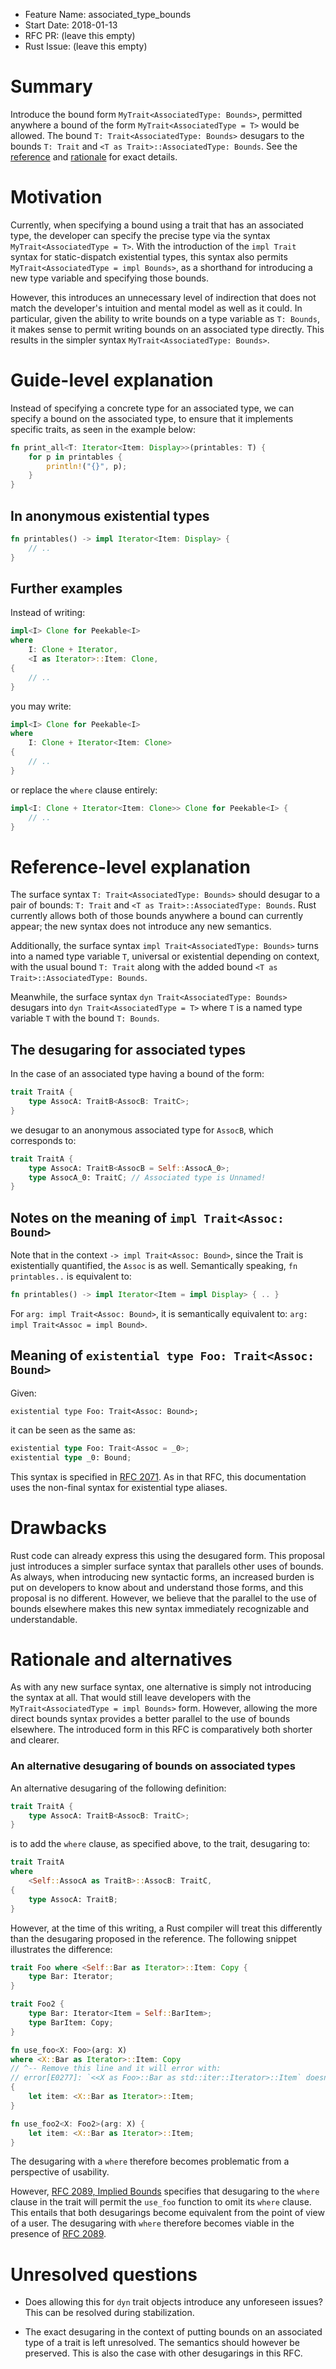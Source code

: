- Feature Name: associated_type_bounds
- Start Date: 2018-01-13
- RFC PR: (leave this empty)
- Rust Issue: (leave this empty)

# Summary
[summary]: #summary

Introduce the bound form `MyTrait<AssociatedType: Bounds>`, permitted anywhere
a bound of the form `MyTrait<AssociatedType = T>` would be allowed. The bound
`T: Trait<AssociatedType: Bounds>` desugars to the bounds `T: Trait` and
`<T as Trait>::AssociatedType: Bounds`.
See the [reference][reference-level-explanation] and [rationale][alternatives]
for exact details.

# Motivation
[motivation]: #motivation

Currently, when specifying a bound using a trait that has an associated
type, the developer can specify the precise type via the syntax
`MyTrait<AssociatedType = T>`. With the introduction of the `impl Trait`
syntax for static-dispatch existential types, this syntax also permits
`MyTrait<AssociatedType = impl Bounds>`, as a shorthand for introducing a
new type variable and specifying those bounds.

However, this introduces an unnecessary level of indirection that does not
match the developer's intuition and mental model as well as it could. In
particular, given the ability to write bounds on a type variable as `T: Bounds`,
it makes sense to permit writing bounds on an associated type directly.
This results in the simpler syntax `MyTrait<AssociatedType: Bounds>`.

# Guide-level explanation
[guide-level-explanation]: #guide-level-explanation

Instead of specifying a concrete type for an associated type, we can
specify a bound on the associated type, to ensure that it implements
specific traits, as seen in the example below:

```rust
fn print_all<T: Iterator<Item: Display>>(printables: T) {
    for p in printables {
        println!("{}", p);
    }
}
```

## In anonymous existential types

```rust
fn printables() -> impl Iterator<Item: Display> {
    // ..
}
```

## Further examples

Instead of writing:

```rust
impl<I> Clone for Peekable<I>
where
    I: Clone + Iterator,
    <I as Iterator>::Item: Clone,
{
    // ..
}
```

you may write:

```rust
impl<I> Clone for Peekable<I>
where
    I: Clone + Iterator<Item: Clone>
{
    // ..
}
```

or replace the `where` clause entirely:

```rust
impl<I: Clone + Iterator<Item: Clone>> Clone for Peekable<I> {
    // ..
}
```

# Reference-level explanation
[reference-level-explanation]: #reference-level-explanation

The surface syntax `T: Trait<AssociatedType: Bounds>` should desugar to a pair
of bounds: `T: Trait` and `<T as Trait>::AssociatedType: Bounds`.
Rust currently allows both of those bounds anywhere a bound can currently appear;
the new syntax does not introduce any new semantics.

Additionally, the surface syntax `impl Trait<AssociatedType: Bounds>` turns
into a named type variable `T`, universal or existential depending on context,
with the usual bound `T: Trait` along with the added bound
`<T as Trait>::AssociatedType: Bounds`.

Meanwhile, the surface syntax `dyn Trait<AssociatedType: Bounds>` desugars into
`dyn Trait<AssociatedType = T>` where `T` is a named type variable `T` with the
bound `T: Bounds`.

## The desugaring for associated types

In the case of an associated type having a bound of the form:

```rust
trait TraitA {
    type AssocA: TraitB<AssocB: TraitC>;
}
```

we desugar to an anonymous associated type for `AssocB`, which corresponds to:

```rust
trait TraitA {
    type AssocA: TraitB<AssocB = Self::AssocA_0>;
    type AssocA_0: TraitC; // Associated type is Unnamed!
}
```

## Notes on the meaning of `impl Trait<Assoc: Bound>`

Note that in the context `-> impl Trait<Assoc: Bound>`, since the Trait is
existentially quantified, the `Assoc` is as well. Semantically speaking,
`fn printables..` is equivalent to:

```rust
fn printables() -> impl Iterator<Item = impl Display> { .. }
```

For `arg: impl Trait<Assoc: Bound>`, it is semantically equivalent to:
`arg: impl Trait<Assoc = impl Bound>`.

## Meaning of `existential type Foo: Trait<Assoc: Bound>`

Given:

```
existential type Foo: Trait<Assoc: Bound>;
```

it can be seen as the same as:

```rust
existential type Foo: Trait<Assoc = _0>;
existential type _0: Bound;
```

[RFC 2071]: https://github.com/rust-lang/rfcs/blob/master/text/2071-impl-trait-type-alias.md

This syntax is specified in [RFC 2071]. As in that RFC, this documentation
uses the non-final syntax for existential type aliases.

# Drawbacks
[drawbacks]: #drawbacks

Rust code can already express this using the desugared form. This proposal
just introduces a simpler surface syntax that parallels other uses of bounds.
As always, when introducing new syntactic forms, an increased burden is put on
developers to know about and understand those forms, and this proposal is no
different. However, we believe that the parallel to the use of bounds elsewhere
makes this new syntax immediately recognizable and understandable.

# Rationale and alternatives
[alternatives]: #rationale-and-alternatives

As with any new surface syntax, one alternative is simply not introducing
the syntax at all. That would still leave developers with the
`MyTrait<AssociatedType = impl Bounds>` form. However, allowing the more
direct bounds syntax provides a better parallel to the use of bounds elsewhere.
The introduced form in this RFC is comparatively both shorter and clearer.

### An alternative desugaring of bounds on associated types

[RFC 2089]: https://github.com/rust-lang/rfcs/blob/master/text/2089-implied-bounds.md

An alternative desugaring of the following definition:

```rust
trait TraitA {
    type AssocA: TraitB<AssocB: TraitC>;
}
```

is to add the `where` clause, as specified above, to the trait, desugaring to:

```rust
trait TraitA
where
    <Self::AssocA as TraitB>::AssocB: TraitC,
{
    type AssocA: TraitB;
}
```

However, at the time of this writing, a Rust compiler will treat this
differently than the desugaring proposed in the reference.
The following snippet illustrates the difference:

```rust
trait Foo where <Self::Bar as Iterator>::Item: Copy {
    type Bar: Iterator;
}

trait Foo2 {
    type Bar: Iterator<Item = Self::BarItem>;
    type BarItem: Copy;
}

fn use_foo<X: Foo>(arg: X)
where <X::Bar as Iterator>::Item: Copy
// ^-- Remove this line and it will error with:
// error[E0277]: `<<X as Foo>::Bar as std::iter::Iterator>::Item` doesn't implement `Copy`
{
    let item: <X::Bar as Iterator>::Item;
}

fn use_foo2<X: Foo2>(arg: X) {
    let item: <X::Bar as Iterator>::Item;
}
```

The desugaring with a `where` therefore becomes problematic from a perspective
of usability.

However, [RFC 2089, Implied Bounds][RFC 2089] specifies that desugaring to the
`where` clause in the trait will permit the `use_foo` function to omit its
`where` clause. This entails that both desugarings become equivalent from the
point of view of a user. The desugaring with `where` therefore becomes viable
in the presence of [RFC 2089].

# Unresolved questions
[unresolved]: #unresolved-questions

- Does allowing this for `dyn` trait objects introduce any unforeseen issues?
  This can be resolved during stabilization.

- The exact desugaring in the context of putting bounds on an associated type
  of a trait is left unresolved. The semantics should however be preserved.
  This is also the case with other desugarings in this RFC.
